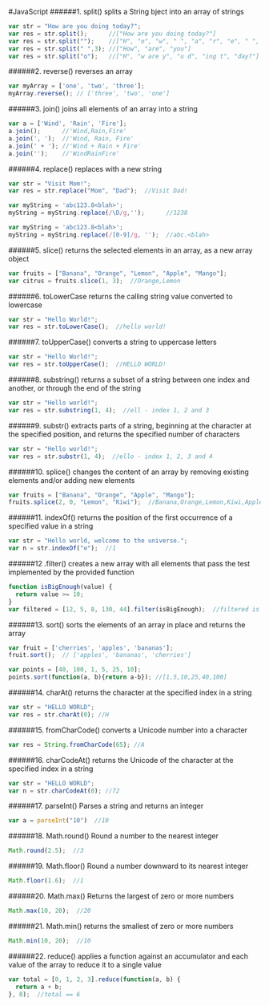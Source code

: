 #JavaScript
######1. split() splits a String bject into an array of strings
```JavaScript
var str = "How are you doing today?";
var res = str.split();      //["How are you doing today?"]
var res = str.split("");    //["H", "o", "w", " ", "a", "r", "e", " ", "y", "o", "u", " ", "d", "o", "i", "n", "g", " ", "t", "o", "d", "a", "y", "?"]
var res = str.split(" ",3); //["How", "are", "you"]
var res = str.split("o");   //["H", "w are y", "u d", "ing t", "day?"]
```
######2. reverse() reverses an array
```JavaScript
var myArray = ['one', 'two', 'three'];
myArray.reverse(); // ['three', 'two', 'one']
```

######3. join() joins all elements of an array into a string
```JavaScript
var a = ['Wind', 'Rain', 'Fire'];
a.join();      //'Wind,Rain,Fire'
a.join(', ');  //'Wind, Rain, Fire'
a.join(' + '); //'Wind + Rain + Fire'
a.join('');    //'WindRainFire'
```

######4. replace() replaces with a new string
```JavaScript
var str = "Visit Mom!";
var res = str.replace("Mom", "Dad");  //Visit Dad!

var myString = 'abc123.8<blah>';
myString = myString.replace(/\D/g,'');      //1238

var myString = 'abc123.8<blah>';
myString = myString.replace(/[0-9]/g, '');  //abc.<blah>
```

######5. slice() returns the selected elements in an array, as a new array object
```JavaScript
var fruits = ["Banana", "Orange", "Lemon", "Apple", "Mango"];
var citrus = fruits.slice(1, 3);  //Orange,Lemon
```

######6. toLowerCase returns the calling string value converted to lowercase
```JavaScript
var str = "Hello World!";
var res = str.toLowerCase();  //hello world!
```

######7. toUpperCase() converts a string to uppercase letters
```JavaScript
var str = "Hello World!";
var res = str.toUpperCase();  //HELLO WORLD!
```

######8. substring() returns a subset of a string between one index and another, or through the end of the string
```JavaScript
var str = "Hello world!";
var res = str.substring(1, 4);  //ell - index 1, 2 and 3
```

######9. substr() extracts parts of a string, beginning at the character at the specified position, and returns the specified number of characters
```JavaScript
var str = "Hello world!";
var res = str.substr(1, 4);  //ello - index 1, 2, 3 and 4
```

######10. splice() changes the content of an array by removing existing elements and/or adding new elements
```JavaScript
var fruits = ["Banana", "Orange", "Apple", "Mango"];
fruits.splice(2, 0, "Lemon", "Kiwi");  //Banana,Orange,Lemon,Kiwi,Apple,Mango
```

######11. indexOf() returns the position of the first occurrence of a specified value in a string
```JavaScript
var str = "Hello world, welcome to the universe.";
var n = str.indexOf("e");  //1
```

######12 .filter() creates a new array with all elements that pass the test implemented by the provided function
```JavaScript
function isBigEnough(value) {
  return value >= 10;
}
var filtered = [12, 5, 8, 130, 44].filter(isBigEnough);  //filtered is [12, 130, 44]
```

######13. sort() sorts the elements of an array in place and returns the array
```JavaScript
var fruit = ['cherries', 'apples', 'bananas'];
fruit.sort();  // ['apples', 'bananas', 'cherries']

var points = [40, 100, 1, 5, 25, 10];
points.sort(function(a, b){return a-b}); //[1,5,10,25,40,100]
```

######14. charAt() returns the character at the specified index in a string
```JavaScript
var str = "HELLO WORLD";
var res = str.charAt(0); //H
```

######15. fromCharCode() converts a Unicode number into a character
```JavaScript
var res = String.fromCharCode(65); //A
```

######16. charCodeAt() returns the Unicode of the character at the specified index in a string
```JavaScript
var str = "HELLO WORLD";
var n = str.charCodeAt(0); //72
```

######17. parseInt() Parses a string and returns an integer
```JavaScript
var a = parseInt("10")  //10
```

######18. Math.round() Round a number to the nearest integer
```JavaScript
Math.round(2.5);  //3
```

######19. Math.floor() Round a number downward to its nearest integer
```JavaScript
Math.floor(1.6);  //1
```

######20. Math.max() Returns the largest of zero or more numbers
```JavaScript
Math.max(10, 20);  //20
```

######21. Math.min() returns the smallest of zero or more numbers
```JavaScript
Math.min(10, 20);  //10
```

######22. reduce() applies a function against an accumulator and each value of the array to reduce it to a single value
```JavaScript
var total = [0, 1, 2, 3].reduce(function(a, b) {
  return a + b;
}, 0);  //total == 6
```
